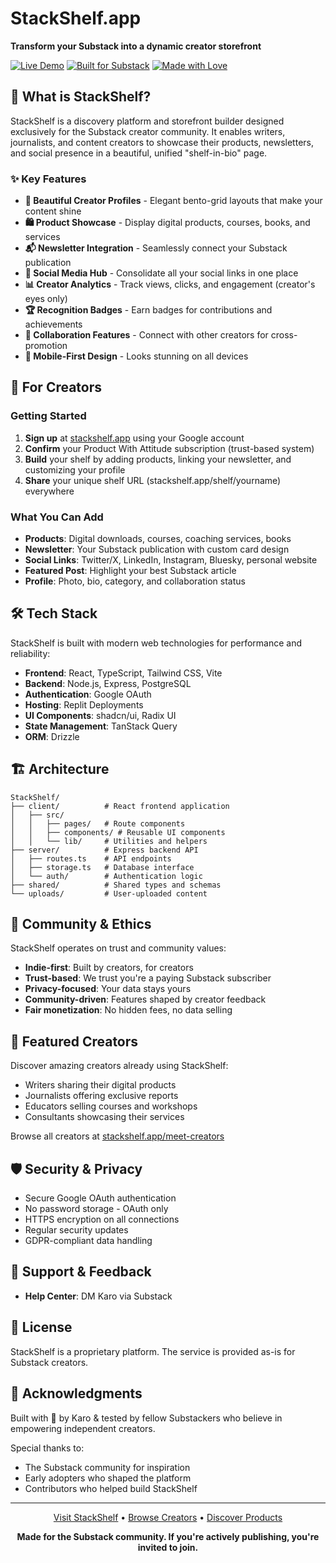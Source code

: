# StackShelf.app
  
  **Transform your Substack into a dynamic creator storefront**
  
  [![Live Demo](https://img.shields.io/badge/demo-stackshelf.app-FF6F00?style=for-the-badge)](https://stackshelf.app)
  [![Built for Substack](https://img.shields.io/badge/built%20for-Substack-FF6851?style=for-the-badge)](https://substack.com)
  [![Made with Love](https://img.shields.io/badge/made%20with-🧡-orange?style=for-the-badge)](https://stackshelf.app)
</div>

## 🎯 What is StackShelf?

StackShelf is a discovery platform and storefront builder designed exclusively for the Substack creator community. It enables writers, journalists, and content creators to showcase their products, newsletters, and social presence in a beautiful, unified "shelf-in-bio" page.

### ✨ Key Features

- **🎨 Beautiful Creator Profiles** - Elegant bento-grid layouts that make your content shine
- **🛍️ Product Showcase** - Display digital products, courses, books, and services
- **📬 Newsletter Integration** - Seamlessly connect your Substack publication
- **🔗 Social Media Hub** - Consolidate all your social links in one place
- **📊 Creator Analytics** - Track views, clicks, and engagement (creator's eyes only)
- **🏆 Recognition Badges** - Earn badges for contributions and achievements
- **🤝 Collaboration Features** - Connect with other creators for cross-promotion
- **📱 Mobile-First Design** - Looks stunning on all devices

## 🚀 For Creators

### Getting Started

1. **Sign up** at [stackshelf.app](https://stackshelf.app) using your Google account
2. **Confirm** your Product With Attitude subscription (trust-based system)
3. **Build** your shelf by adding products, linking your newsletter, and customizing your profile
4. **Share** your unique shelf URL (stackshelf.app/shelf/yourname) everywhere

### What You Can Add

- **Products**: Digital downloads, courses, coaching services, books
- **Newsletter**: Your Substack publication with custom card design
- **Social Links**: Twitter/X, LinkedIn, Instagram, Bluesky, personal website
- **Featured Post**: Highlight your best Substack article
- **Profile**: Photo, bio, category, and collaboration status

## 🛠️ Tech Stack

StackShelf is built with modern web technologies for performance and reliability:

- **Frontend**: React, TypeScript, Tailwind CSS, Vite
- **Backend**: Node.js, Express, PostgreSQL
- **Authentication**: Google OAuth
- **Hosting**: Replit Deployments
- **UI Components**: shadcn/ui, Radix UI
- **State Management**: TanStack Query
- **ORM**: Drizzle

## 🏗️ Architecture

```
StackShelf/
├── client/          # React frontend application
│   ├── src/
│   │   ├── pages/   # Route components
│   │   ├── components/ # Reusable UI components
│   │   └── lib/     # Utilities and helpers
├── server/          # Express backend API
│   ├── routes.ts    # API endpoints
│   ├── storage.ts   # Database interface
│   └── auth/        # Authentication logic
├── shared/          # Shared types and schemas
└── uploads/         # User-uploaded content
```

## 🤝 Community & Ethics

StackShelf operates on trust and community values:

- **Indie-first**: Built by creators, for creators
- **Trust-based**: We trust you're a paying Substack subscriber
- **Privacy-focused**: Your data stays yours
- **Community-driven**: Features shaped by creator feedback
- **Fair monetization**: No hidden fees, no data selling

## 🌟 Featured Creators

Discover amazing creators already using StackShelf:

- Writers sharing their digital products
- Journalists offering exclusive reports
- Educators selling courses and workshops
- Consultants showcasing their services

Browse all creators at [stackshelf.app/meet-creators](https://stackshelf.app/meet-creators)


## 🛡️ Security & Privacy

- Secure Google OAuth authentication
- No password storage - OAuth only
- HTTPS encryption on all connections
- Regular security updates
- GDPR-compliant data handling

## 💬 Support & Feedback

- **Help Center**: DM Karo via Substack


## 📄 License

StackShelf is a proprietary platform. The service is provided as-is for Substack creators.

## 🙏 Acknowledgments

Built with 🧡 by Karo & tested by fellow Substackers who believe in empowering independent creators.

Special thanks to:
- The Substack community for inspiration
- Early adopters who shaped the platform
- Contributors who helped build StackShelf

---

<div align="center">
  <p>
    <a href="https://stackshelf.app">Visit StackShelf</a> •
    <a href="https://stackshelf.app/meet-creators">Browse Creators</a> •
    <a href="https://stackshelf.app/products">Discover Products</a>
  </p>
  
  **Made for the Substack community. If you're actively publishing, you're invited to join.**
</div>
